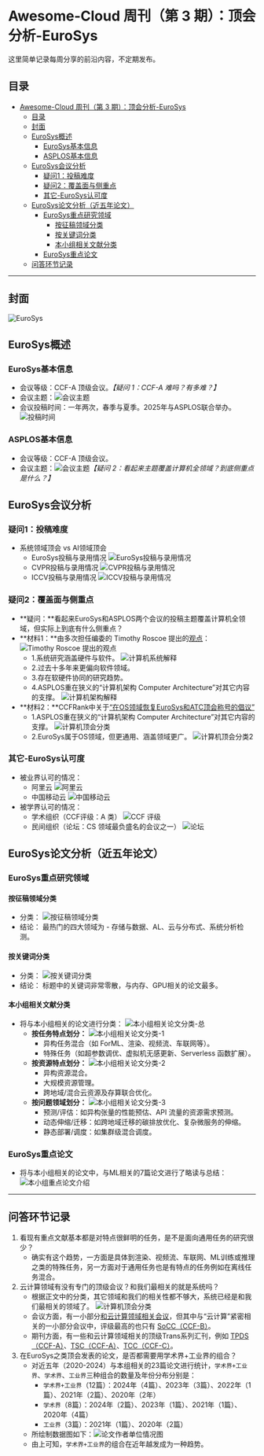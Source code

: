 # Awesome-Cloud 周刊（第 3 期）：顶会分析-EuroSys

这里简单记录每周分享的前沿内容，不定期发布。

## 目录
- [Awesome-Cloud 周刊（第 3 期）：顶会分析-EuroSys](#awesome-cloud-周刊第-3-期顶会分析-eurosys)
  - [目录](#目录)
  - [封面](#封面)
  - [EuroSys概述](#eurosys概述)
    - [EuroSys基本信息](#eurosys基本信息)
    - [ASPLOS基本信息](#asplos基本信息)
  - [EuroSys会议分析](#eurosys会议分析)
    - [疑问1：投稿难度](#疑问1投稿难度)
    - [疑问2：覆盖面与侧重点](#疑问2覆盖面与侧重点)
    - [其它-EuroSys认可度](#其它-eurosys认可度)
  - [EuroSys论文分析（近五年论文）](#eurosys论文分析近五年论文)
    - [EuroSys重点研究领域](#eurosys重点研究领域)
      - [按征稿领域分类](#按征稿领域分类)
      - [按关键词分类](#按关键词分类)
      - [本小组相关文献分类](#本小组相关文献分类)
    - [EuroSys重点论文](#eurosys重点论文)
  - [问答环节记录](#问答环节记录)

---

## 封面

![EuroSys](../images/issue-3-0.png)

## EuroSys概述

### EuroSys基本信息
- 会议等级：CCF-A 顶级会议。*【疑问 1：CCF-A 难吗？有多难？】*
- 会议主题：![会议主题](../images/issue-3-1.png)
- 会议投稿时间：一年两次，春季与夏季。2025年与ASPLOS联合举办。
![投稿时间](../images/issue-3-2.png)

### ASPLOS基本信息
- 会议等级：CCF-A 顶级会议。
- 会议主题：![会议主题](../images/issue-3-3.png)*【疑问 2：看起来主题覆盖计算机全领域？到底侧重点是什么？】*

## EuroSys会议分析

### 疑问1：投稿难度
- 系统领域顶会 vs AI领域顶会
  - EuroSys投稿与录用情况 ![EuroSys投稿与录用情况](../images/issue-3-4.png)
  - CVPR投稿与录用情况 ![CVPR投稿与录用情况](../images/issue-3-5.png)
  - ICCV投稿与录用情况 ![ICCV投稿与录用情况](../images/issue-3-6.png)

### 疑问2：覆盖面与侧重点
- **疑问：**看起来EuroSys和ASPLOS两个会议的投稿主题覆盖计算机全领域，但实际上到底有什么侧重点？
- **材料1：**由多次担任编委的 Timothy Roscoe 提出的[观点](https://www.sigarch.org/reflections-on-eurosys-2020/)： 
![Timothy Roscoe 提出的观点](../images/issue-3-11.png)
  - 1.系统研究涵盖硬件与软件。 ![计算机系统解释](../images/issue-3-12.png)
  - 2.过去十多年来更偏向软件领域。
  - 3.存在软硬件协同的研究趋势。 
  - 4.ASPLOS重在狭义的“计算机架构 Computer Architecture”对其它内容的支撑。 ![计算机架构解释](../images/issue-3-13.png)
- **材料2：**CCFRank中关于[“在OS领域恢复EuroSys和ATC顶会称号的倡议”](https://github.com/emeryberger/CSrankings/issues/638)
  - 1.ASPLOS重在狭义的“计算机架构 Computer Architecture”对其它内容的支撑。 ![计算机顶会分类](../images/issue-3-14.png)
  - 2.EuroSys属于OS领域，但更通用、涵盖领域更广。 ![计算机顶会分类2](../images/issue-3-15.png)

### 其它-EuroSys认可度
- 被业界认可的情况：
    - 阿里云 ![阿里云](../images/issue-3-7.png)
    - 中国移动云 ![中国移动云](../images/issue-3-8.png)
- 被学界认可的情况：
  - 学术组织（CCF评级：A 类） ![CCF 评级](../images/issue-3-9.png)
  - 民间组织（论坛：CS 领域最负盛名的会议之一） ![论坛](../images/issue-3-10.png)

## EuroSys论文分析（近五年论文）

### EuroSys重点研究领域

#### 按征稿领域分类
* 分类： ![按征稿领域分类](../images/issue-3-16.png)
* 结论： 最热门的四大领域为 - 存储与数据、AL、云与分布式、系统分析检测。

#### 按关键词分类
* 分类： ![按关键词分类](../images/issue-3-17.png)
* 结论： 标题中的关键词非常零散，与内存、GPU相关的论文最多。

#### 本小组相关文献分类
- 将与本小组相关的论文进行分类： ![本小组相关论文分类-总](../images/issue-3-18.png)
  - **按任务特点划分：** ![本小组相关论文分类-1](../images/issue-3-19.png)
    - 异构任务混合（如 ForML、渲染、视频流、车联网等）。
    - 特殊任务（如超参数调优、虚拟机无感更新、Serverless 函数扩展）。
  - **按资源特点划分：** ![本小组相关论文分类-2](../images/issue-3-20.png)
    - 异构资源混合。
    - 大规模资源管理。
    - 跨地域/混合云资源及存算联合优化。
  - **按问题领域划分：** ![本小组相关论文分类-3](../images/issue-3-21.png)
    - 预测/评估：如异构张量的性能预估、API 流量的资源需求预测。
    - 动态伸缩/迁移：如跨地域迁移的碳排放优化、复杂微服务的伸缩。
    - 静态部署/调度：如集群级混合调度。

### EuroSys重点论文
- 将与本小组相关的论文中，与ML相关的7篇论文进行了略读与总结：
![本小组重点论文介绍](../images/issue-3-22.png)

---

## 问答环节记录

1. 看现有重点文献基本都是对特点很鲜明的任务，是不是面向通用任务的研究很少？
   - 确实有这个趋势，一方面是具体到渲染、视频流、车联网、ML训练或推理之类的特殊任务，另一方面对于通用任务也是有特点的任务例如在离线任务混合。
2. 云计算领域有没有专门的顶级会议？和我们最相关的就是系统吗？
   - 根据正文中的分类，其它领域和我们的相关性都不够大，系统已经是和我们最相关的领域了。 ![计算机顶会分类](../images/issue-3-14.png)
   - 会议方面，有一小部分[和云计算领域相关会议](https://stefan-kolb.github.io/cloud-conferences/)，但其中与“云计算”紧密相关的一小部分会议中，评级最高的也只有 [SoCC（CCF-B）](https://acmsocc.org)。
   - 期刊方面，有一些和云计算领域相关的顶级Trans系列汇刊，例如 [TPDS（CCF-A）](https://ieeexplore.ieee.org/xpl/RecentIssue.jsp?punumber=71)、[TSC（CCF-A）](https://ieeexplore.ieee.org/xpl/RecentIssue.jsp?punumber=4629386)、[TCC（CCF-C）](https://ieeexplore.ieee.org/xpl/RecentIssue.jsp?punumber=6245519)。
3. 在EuroSys之类顶会发表的论文，是否都需要用学术界+工业界的组合？
   - 对近五年（2020-2024）与本组相关的23篇论文进行统计，`学术界+工业界`、`学术界`、`工业界`三种组合的数量及年份分布分别是：
     - `学术界+工业界`（12篇）：2024年（4篇）、2023年（3篇）、2022年（1篇）、2021年（2篇）、2020年（2年）
     - `学术界`（8篇）：2024年（2篇）、2023年（1篇）、2021年（1篇）、2020年（4篇）
     - `工业界`（3篇）：2021年（1篇）、2020年（2篇）
   - 所绘制数据图如下：![论文作者单位情况图](../images/issue-3-23.png)
   - 由上可知，`学术界+工业界`的组合在近年越发成为一种趋势。
